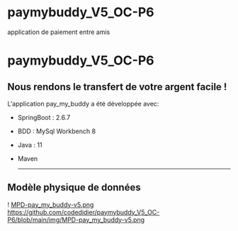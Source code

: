 # paymybuddy_V5_OC-P6
application de paiement entre amis
# paymybuddy_V5_OC-P6  
__Nous rendons le transfert de votre argent facile !__  
-----------------------------------------------------  

L'application pay_my_buddy a été développée avec:  
* SpringBoot : 2.6.7
* BDD : MySql Workbench 8
* Java : 11
* Maven
  
  ----------------------------------------------------  
    
## Modèle physique de données  
  
! [MPD-pay_my_buddy-v5.png](https://github.com/codedidier/paymybuddy_V5_OC-P6/blob/main/img/MPD-pay_my_buddy-v5.png)  
https://github.com/codedidier/paymybuddy_V5_OC-P6/blob/main/img/MPD-pay_my_buddy-v5.png

